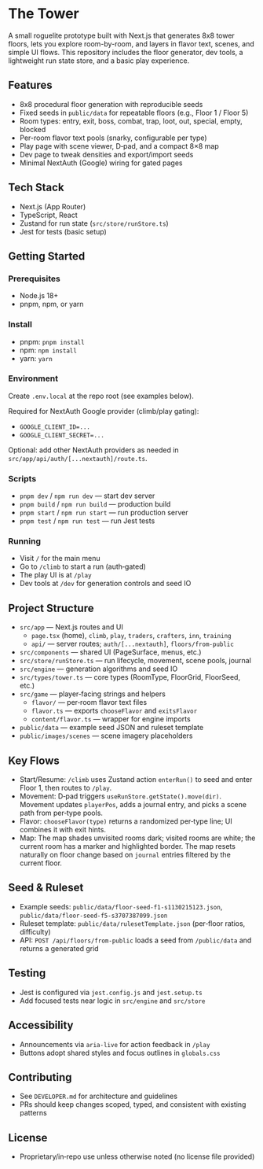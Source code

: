 # The Tower

A small roguelite prototype built with Next.js that generates 8x8 tower floors, lets you explore room-by-room, and layers in flavor text, scenes, and simple UI flows. This repository includes the floor generator, dev tools, a lightweight run state store, and a basic play experience.

## Features
- 8x8 procedural floor generation with reproducible seeds
- Fixed seeds in `public/data` for repeatable floors (e.g., Floor 1 / Floor 5)
- Room types: entry, exit, boss, combat, trap, loot, out, special, empty, blocked
- Per-room flavor text pools (snarky, configurable per type)
- Play page with scene viewer, D‑pad, and a compact 8×8 map
- Dev page to tweak densities and export/import seeds
- Minimal NextAuth (Google) wiring for gated pages

## Tech Stack
- Next.js (App Router)
- TypeScript, React
- Zustand for run state (`src/store/runStore.ts`)
- Jest for tests (basic setup)

## Getting Started

### Prerequisites
- Node.js 18+
- pnpm, npm, or yarn

### Install
- pnpm: `pnpm install`
- npm: `npm install`
- yarn: `yarn`

### Environment
Create `.env.local` at the repo root (see examples below).

Required for NextAuth Google provider (climb/play gating):
- `GOOGLE_CLIENT_ID=...`
- `GOOGLE_CLIENT_SECRET=...`

Optional: add other NextAuth providers as needed in `src/app/api/auth/[...nextauth]/route.ts`.

### Scripts
- `pnpm dev` / `npm run dev` — start dev server
- `pnpm build` / `npm run build` — production build
- `pnpm start` / `npm run start` — run production server
- `pnpm test` / `npm run test` — run Jest tests

### Running
- Visit `/` for the main menu
- Go to `/climb` to start a run (auth‑gated)
- The play UI is at `/play`
- Dev tools at `/dev` for generation controls and seed IO

## Project Structure
- `src/app` — Next.js routes and UI
  - `page.tsx` (home), `climb`, `play`, `traders`, `crafters`, `inn`, `training`
  - `api/` — server routes; `auth/[...nextauth]`, `floors/from-public`
- `src/components` — shared UI (PageSurface, menus, etc.)
- `src/store/runStore.ts` — run lifecycle, movement, scene pools, journal
- `src/engine` — generation algorithms and seed IO
- `src/types/tower.ts` — core types (RoomType, FloorGrid, FloorSeed, etc.)
- `src/game` — player‑facing strings and helpers
  - `flavor/` — per‑room flavor text files
  - `flavor.ts` — exports `chooseFlavor` and `exitsFlavor`
  - `content/flavor.ts` — wrapper for engine imports
- `public/data` — example seed JSON and ruleset template
- `public/images/scenes` — scene imagery placeholders

## Key Flows
- Start/Resume: `/climb` uses Zustand action `enterRun()` to seed and enter Floor 1, then routes to `/play`.
- Movement: D‑pad triggers `useRunStore.getState().move(dir)`. Movement updates `playerPos`, adds a journal entry, and picks a scene path from per‑type pools.
- Flavor: `chooseFlavor(type)` returns a randomized per‑type line; UI combines it with exit hints.
- Map: The map shades unvisited rooms dark; visited rooms are white; the current room has a marker and highlighted border. The map resets naturally on floor change based on `journal` entries filtered by the current floor.

## Seed & Ruleset
- Example seeds: `public/data/floor-seed-f1-s1130215123.json`, `public/data/floor-seed-f5-s3707387099.json`
- Ruleset template: `public/data/rulesetTemplate.json` (per‑floor ratios, difficulty)
- API: `POST /api/floors/from-public` loads a seed from `/public/data` and returns a generated grid

## Testing
- Jest is configured via `jest.config.js` and `jest.setup.ts`
- Add focused tests near logic in `src/engine` and `src/store`

## Accessibility
- Announcements via `aria-live` for action feedback in `/play`
- Buttons adopt shared styles and focus outlines in `globals.css`

## Contributing
- See `DEVELOPER.md` for architecture and guidelines
- PRs should keep changes scoped, typed, and consistent with existing patterns

## License
- Proprietary/in‑repo use unless otherwise noted (no license file provided)
